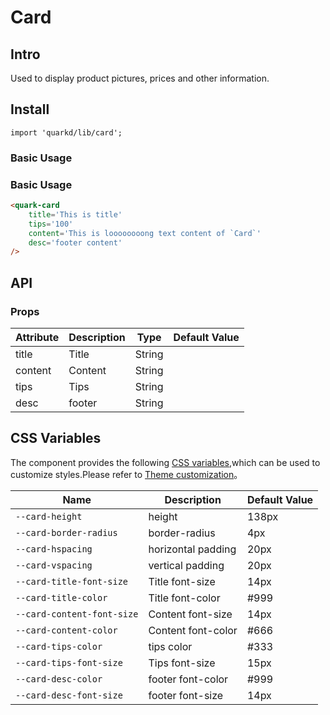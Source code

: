 # Card

## Intro

Used to display product pictures, prices and other information.

## Install

```tsx
import 'quarkd/lib/card';
```

### Basic Usage
### Basic Usage
```html
<quark-card
    title='This is title'
    tips='100'
    content='This is loooooooong text content of `Card`'
    desc='footer content'
/>
```
## API

### Props

| Attribute         | Description                         | Type   | Default Value           |
|--------------|----------------------------------|--------|------------------|
| title        | Title | String                     |
| content      | Content | String                     |
| tips         | Tips | String                     |             |
| desc         | footer | String                     |         |

## CSS Variables

The component provides the following [CSS variables](https://developer.mozilla.org/zh-CN/docs/Web/CSS/Using_CSS_custom_properties),which can be used to customize styles.Please refer to [Theme customization](#/zh-CN/guide/theme)。

| Name                     | Description                                  | Default Value          |
| ------------------------ | ----------------------------------- | --------------- |
| `--card-height`   | height                          |     138px   |
| `--card-border-radius`       | border-radius                          | 4px       |
| `--card-hspacing`       | horizontal padding                 |    20px|
| `--card-vspacing` | vertical  padding                      | 20px       |
| `--card-title-font-size`    | Title font-size                          |       14px|
| `--card-title-color`        | Title font-color                     | #999      |
| `--card-content-font-size`    | Content font-size                        |       14px|
| `--card-content-color`        | Content font-color                       | #666      |
| `--card-tips-color` | tips color                          | #333       |
| `--card-tips-font-size`    | Tips font-size                          |       15px|
| `--card-desc-color`        | footer font-color                       | #999      |
| `--card-desc-font-size`        | footer font-size                     |        14px|